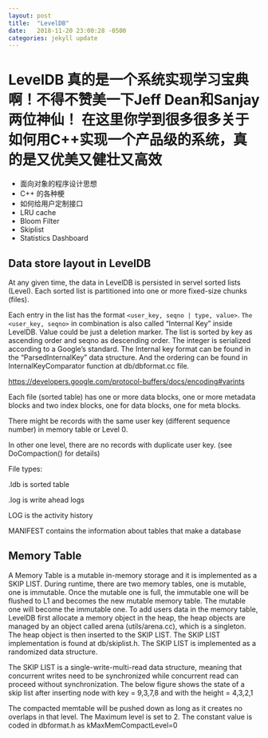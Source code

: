 ```yaml
---
layout: post
title:  "LevelDB"
date:   2018-11-20 23:00:28 -0500
categories: jekyll update
---
```


# LevelDB 真的是一个系统实现学习宝典啊！不得不赞美一下Jeff Dean和Sanjay两位神仙！ 在这里你学到很多很多关于如何用C++实现一个产品级的系统，真的是又优美又健壮又高效
- 面向对象的程序设计思想
- C++ 的各种梗
- 如何给用户定制接口
- LRU cache
- Bloom Filter
- Skiplist
- Statistics Dashboard

## Data store layout in LevelDB

At any given time, the data in LevelDB is persisted in servel sorted lists (Level). Each sorted list is partitioned into one or more fixed-size chunks (files). 

Each entry in the list has the format `<user_key, seqno | type, value>`. `The <user_key, seqno>` in combination is also called “Internal Key” inside LevelDB. Value could be just a deletion marker. The list is sorted by key as ascending order and seqno as descending order.  The integer is serialized according to a Google’s standard. The Internal key format can be found in the “ParsedInternalKey” data structure. And the ordering can be found in InternalKeyComparator function at db/dbformat.cc file.

https://developers.google.com/protocol-buffers/docs/encoding#varints

Each file (sorted table) has one or more data blocks, one or more metadata blocks and two index blocks, one for data blocks, one for meta blocks.

There might be records with the same user key (different sequence number) in memory table or Level 0.

In other one level, there are no records with duplicate user key. (see DoCompaction() for details)


File types:

.ldb is sorted table

.log is write ahead logs

LOG is the activity history

MANIFEST contains the information about tables that make a database

## Memory Table

A Memory Table is a mutable in-memory storage and it is implemented as a SKIP LIST. During runtime, there are two memory tables, one is mutable, one is immutable. Once the mutable one is full, the immutable one will be flushed to L1 and becomes the new mutable memory table. The mutable one will become the immutable one. To add users data in the memory table, LevelDB first allocate a memory object in the heap, the heap objects are managed by an object called arena (utils/arena.cc), which is a singleton. The heap object is then inserted to the SKIP LIST. The SKIP LIST implementation is found at db/skiplist.h. The SKIP LIST is implemented as a randomized data structure. 

The SKIP LIST is a single-write-multi-read data structure, meaning that concurrent writes need to be synchronized while concurrent read can proceed without synchronization. The below figure shows the state of a skip list after inserting node with key = 9,3,7,8 and with the height = 4,3,2,1

The compacted memtable will be pushed down as long as it creates no overlaps in that level. The Maximum level is set to 2.  The constant value is coded in dbformat.h as kMaxMemCompactLevel=0
